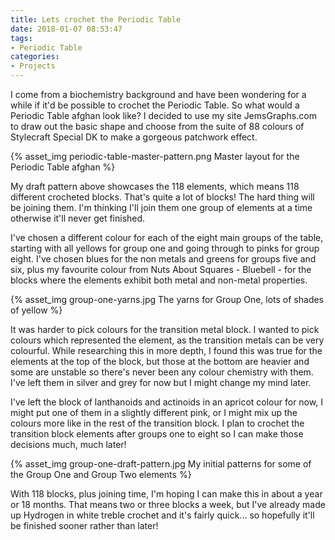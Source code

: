 ```yaml
---
title: Lets crochet the Periodic Table
date: 2018-01-07 08:53:47
tags:
- Periodic Table
categories:
- Projects
---
```


I come from a biochemistry background and have been wondering for a while if it'd be possible to crochet the Periodic Table. So what would a Periodic Table afghan look like? I decided to use my site JemsGraphs.com to draw out the basic shape and choose from the suite of 88 colours of Stylecraft Special DK to make a gorgeous patchwork effect.

{% asset_img periodic-table-master-pattern.png Master layout for the Periodic Table afghan %}

My draft pattern above showcases the 118 elements, which means 118 different crocheted blocks. That's quite a lot of blocks! The hard thing will be joining them. I'm thinking I'll join them one group of elements at a time otherwise it'll never get finished.

I've chosen a different colour for each of the eight main groups of the table, starting with all yellows for group one and going through to pinks for group eight. I've chosen blues for the non metals and greens for groups five and six, plus my favourite colour from Nuts About Squares - Bluebell - for the blocks where the elements exhibit both metal and non-metal properties.

{% asset_img group-one-yarns.jpg The yarns for Group One, lots of shades of yellow %}

It was harder to pick colours for the transition metal block. I wanted to pick colours which represented the element, as the transition metals can be very colourful. While researching this in more depth, I found this was true for the elements at the top of the block, but those at the bottom are heavier and some are unstable so there's never been any colour chemistry with them. I've left them in silver and grey for now but I might change my mind later.

I've left the block of lanthanoids and actinoids in an apricot colour for now, I might put one of them in a slightly different pink, or I might mix up the colours more like in the rest of the transition block. I plan to crochet the transition block elements after groups one to eight so I can make those decisions much, much later!

{% asset_img group-one-draft-pattern.jpg My initial patterns for some of the Group One and Group Two elements %}

With 118 blocks, plus joining time, I'm hoping I can make this in about a year or 18 months. That means two or three blocks a week, but I've already made up Hydrogen in white treble crochet and it's fairly quick... so hopefully it'll be finished sooner rather than later!
